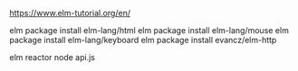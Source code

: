 https://www.elm-tutorial.org/en/

elm package install elm-lang/html
elm package install elm-lang/mouse
elm package install elm-lang/keyboard
elm package install evancz/elm-http


elm reactor
node api.js
